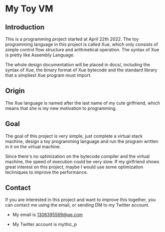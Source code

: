 # My Toy VM

## Introduction

This is a programming project started at April 22th 2022. The toy programming language in this project is called Xue, which only consists  of simple control flow structure and arithmetical operation. The syntax of Xue is pretty like Assembly Language.

The whole design documentation will be placed in docs/, including the syntax of Xue, the binary format of Xue bytecode and the standard library that a simpliest Xue program must import.

## Origin

The Xue language is named after the last name of my cute girlfriend, which means that she is my new motivation to programming.

## Goal

The goal of this project is very simple, just complete a virtual stack machine, design a toy programming language and run the program written in it on the virtual machine.

Since there's no optimization on the bytecode compiler and the virtual machine, the speed of execution could be very slow. If my girlfriend shows great interest on this project, maybe I would use some optimization techniques to improve the performance.

## Contact

If you are interested in this project and want to improve this together, you can contact me using the email, or sending DM to my Twitter account.

- My email is 1306395569@qq.com

- My Twitter account is mythic_p
